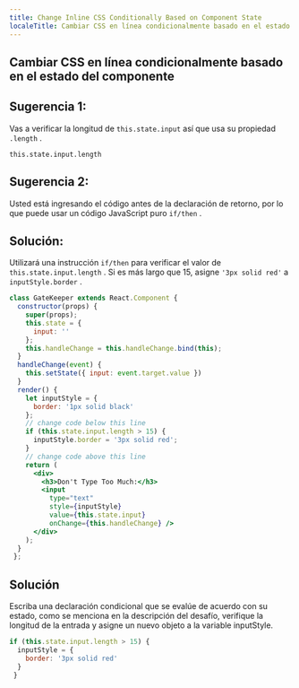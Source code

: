 ```yaml
---
title: Change Inline CSS Conditionally Based on Component State
localeTitle: Cambiar CSS en línea condicionalmente basado en el estado del componente
---
```

## Cambiar CSS en línea condicionalmente basado en el estado del componente

## Sugerencia 1:

Vas a verificar la longitud de `this.state.input` así que usa su propiedad `.length` .
```
this.state.input.length 
```

## Sugerencia 2:

Usted está ingresando el código antes de la declaración de retorno, por lo que puede usar un código JavaScript puro `if/then` .

## Solución:

Utilizará una instrucción `if/then` para verificar el valor de `this.state.input.length` . Si es más largo que 15, asigne `'3px solid red'` a `inputStyle.border` .

```jsx
class GateKeeper extends React.Component { 
  constructor(props) { 
    super(props); 
    this.state = { 
      input: '' 
    }; 
    this.handleChange = this.handleChange.bind(this); 
  } 
  handleChange(event) { 
    this.setState({ input: event.target.value }) 
  } 
  render() { 
    let inputStyle = { 
      border: '1px solid black' 
    }; 
    // change code below this line 
    if (this.state.input.length > 15) { 
      inputStyle.border = '3px solid red'; 
    } 
    // change code above this line 
    return ( 
      <div> 
        <h3>Don't Type Too Much:</h3> 
        <input 
          type="text" 
          style={inputStyle} 
          value={this.state.input} 
          onChange={this.handleChange} /> 
      </div> 
    ); 
  } 
 }; 
```

## Solución

Escriba una declaración condicional que se evalúe de acuerdo con su estado, como se menciona en la descripción del desafío, verifique la longitud de la entrada y asigne un nuevo objeto a la variable inputStyle.

```react.js
if (this.state.input.length > 15) { 
  inputStyle = { 
    border: '3px solid red' 
  } 
 } 

```